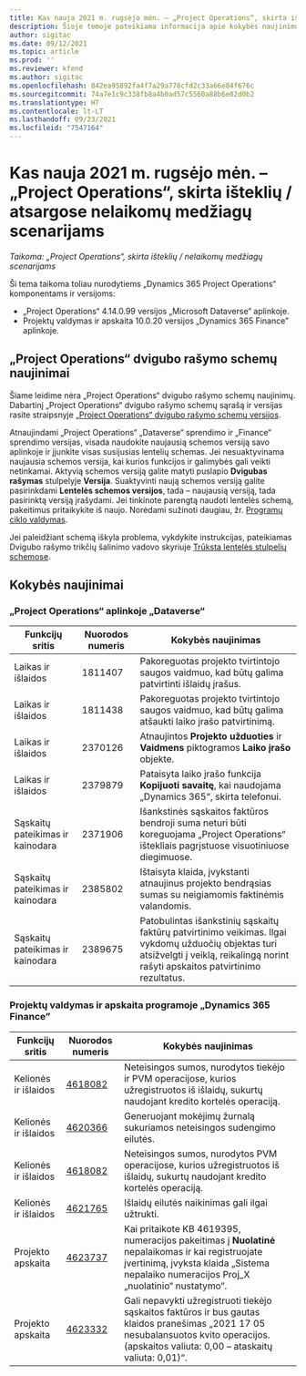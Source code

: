 ```yaml
---
title: Kas nauja 2021 m. rugsėjo mėn. – „Project Operations“, skirta išteklių / atsargose nelaikomų medžiagų scenarijams
description: Šioje temoje pateikiama informacija apie kokybės naujinimus, pasiekiamus 2021 m. rugsėjo „Project Operations“ leidime, skirtame išteklių / atsargose nelaikomų medžiagų scenarijams.
author: sigitac
ms.date: 09/12/2021
ms.topic: article
ms.prod: ''
ms.reviewer: kfend
ms.author: sigitac
ms.openlocfilehash: 842ea95892fa4f7a29a778cfd2c33a66e84f676c
ms.sourcegitcommit: 74a7e1c9c338fb8a4b0ad57c5560a88b6e02d0b2
ms.translationtype: HT
ms.contentlocale: lt-LT
ms.lasthandoff: 09/23/2021
ms.locfileid: "7547164"
---
```

# <a name="whats-new-september-2021---project-operations-for-resourcenon-stocked-based-scenarios"></a>Kas nauja 2021 m. rugsėjo mėn. – „Project Operations“, skirta išteklių / atsargose nelaikomų medžiagų scenarijams

*Taikoma: „Project Operations“, skirta išteklių / nelaikomų medžiagų scenarijams*

Ši tema taikoma toliau nurodytiems „Dynamics 365 Project Operations“ komponentams ir versijoms:

   - „Project Operations“ 4.14.0.99 versijos „Microsoft Dataverse“ aplinkoje.
   - Projektų valdymas ir apskaita 10.0.20 versijos „Dynamics 365 Finance” aplinkoje.

## <a name="project-operations-dual-write-maps-updates"></a>„Project Operations“ dvigubo rašymo schemų naujinimai

Šiame leidime nėra „Project Operations“ dvigubo rašymo schemų naujinimų. Dabartinį „Project Operations“ dvigubo rašymo schemų sąrašą ir versijas rasite straipsnyje [„Project Operations“ dvigubo rašymo schemų versijos](../environment/resource-dual-write-maps.md).

Atnaujindami „Project Operations“ „Dataverse“ sprendimo ir „Finance“ sprendimo versijas, visada naudokite naujausią schemos versiją savo aplinkoje ir įjunkite visas susijusias lentelių schemas. Jei nesuaktyvinama naujausia schemos versija, kai kurios funkcijos ir galimybės gali veikti netinkamai. Aktyvią schemos versiją galite matyti puslapio **Dvigubas rašymas** stulpelyje **Versija**. Suaktyvinti naują schemos versiją galite pasirinkdami **Lentelės schemos versijos**, tada – naujausią versiją, tada pasirinktą versiją įrašydami. Jei tinkinote parengtą naudoti lentelės schemą, pakeitimus pritaikykite iš naujo. Norėdami sužinoti daugiau, žr. [Programų ciklo valdymas](/dynamics365/fin-ops-core/dev-itpro/data-entities/dual-write/app-lifecycle-management).

Jei paleidžiant schemą iškyla problema, vykdykite instrukcijas, pateikiamas Dvigubo rašymo trikčių šalinimo vadovo skyriuje [Trūksta lentelės stulpelių schemose](/dynamics365/fin-ops-core/dev-itpro/data-entities/dual-write/dual-write-troubleshooting-finops-upgrades#missing-table-columns-issue-on-maps).

## <a name="quality-updates"></a>Kokybės naujinimai

### <a name="project-operations-on-dataverse"></a>„Project Operations“ aplinkoje „Dataverse“

| **Funkcijų sritis** | **Nuorodos numeris** | **Kokybės naujinimas** |
| --- | --- | --- |
| Laikas ir išlaidos | 1811407 | Pakoreguotas projekto tvirtintojo saugos vaidmuo, kad būtų galima patvirtinti išlaidų įrašus. |
| Laikas ir išlaidos | 1811438 | Pakoreguotas projekto tvirtintojo saugos vaidmuo, kad būtų galima atšaukti laiko įrašo patvirtinimą. |
| Laikas ir išlaidos | 2370126 | Atnaujintos **Projekto užduoties** ir **Vaidmens** piktogramos **Laiko įrašo** objekte. |
| Laikas ir išlaidos | 2379879 | Pataisyta laiko įrašo funkcija **Kopijuoti savaitę**, kai naudojama „Dynamics 365“, skirta telefonui. |
| Sąskaitų pateikimas ir kainodara | 2371906 | Išankstinės sąskaitos faktūros bendroji suma neturi būti koreguojama „Project Operations“ ištekliais pagrįstuose visuotiniuose diegimuose. |
| Sąskaitų pateikimas ir kainodara | 2385802 | Ištaisyta klaida, įvykstanti atnaujinus projekto bendrąsias sumas su neigiamomis faktinėmis valandomis. |
| Sąskaitų pateikimas ir kainodara | 2389675 | Patobulintas išankstinių sąskaitų faktūrų patvirtinimo veikimas. Ilgai vykdomų užduočių objektas turi atsižvelgti į veiklą, reikalingą norint rašyti apskaitos patvirtinimo rezultatus. |

### <a name="project-management-and-accounting-in-dynamics-365-finance"></a>Projektų valdymas ir apskaita programoje „Dynamics 365 Finance”

| Funkcijų sritis | Nuorodos numeris | Kokybės naujinimas |
| --- | --- | --- |
| Kelionės ir išlaidos | [4618082](https://fix.lcs.dynamics.com/Issue/Details?kb=4618082&amp;bugId=583101&amp;dbType=3&amp;qc=9c85ac8ca1e5e9cd07fac9e9aa2cb0914724e28b86ad3339dacf7741f554c605) | Neteisingos sumos, nurodytos tiekėjo ir PVM operacijose, kurios užregistruotos iš išlaidų, sukurtų naudojant kredito kortelės operaciją. |
| Kelionės ir išlaidos | [4620366](https://fix.lcs.dynamics.com/Issue/Details?kb=4620366&amp;bugId=579485&amp;dbType=3&amp;qc=e864789bd95505ea624c537d585bf113c2de60b97c88439d44693dbd85aa8e92) | Generuojant mokėjimų žurnalą sukuriamos neteisingos sudengimo eilutės. |
| Kelionės ir išlaidos | [4618082](https://fix.lcs.dynamics.com/Issue/Details?kb=4618082&amp;bugId=583101&amp;dbType=3&amp;qc=9c85ac8ca1e5e9cd07fac9e9aa2cb0914724e28b86ad3339dacf7741f554c605) | Neteisingos sumos, nurodytos PVM operacijose, kurios užregistruotos iš išlaidų, sukurtų naudojant kredito kortelės operaciją. |
| Kelionės ir išlaidos | [4621765](https://fix.lcs.dynamics.com/Issue/Details?kb=4621765&amp;bugId=587306&amp;dbType=3&amp;qc=6fbfad0123d4e95eaf8d5a5a2f6c354577c991b7905c852ab02d1f94e728a876) | Išlaidų eilutės naikinimas gali ilgai užtrukti. |
| Projekto apskaita | [4623737](https://fix.lcs.dynamics.com/Issue/Details?kb=4623737&amp;bugId=598109&amp;dbType=3&amp;qc=4101fc5865201e21815299f2ff11ae46d5d5370510868df86c25ee09a8ca1a0c) | Kai pritaikote KB 4619395, numeracijos pakeitimas į **Nuolatinė** nepalaikomas ir kai registruojate įvertinimą, įvyksta klaida „Sistema nepalaiko numeracijos Proj_X „nuolatinio“ nustatymo“. |
| Projekto apskaita | [4623332](https://fix.lcs.dynamics.com/Issue/Details?kb=4623332&amp;bugId=586034&amp;dbType=3&amp;qc=2f64bb1977c4a9c9dd2ce9de7e72230b86eca14b6295c5bbfb614ea97ad81caf) | Gali nepavykti užregistruoti tiekėjo sąskaitos faktūros ir bus gautas klaidos pranešimas „2021 17 05 nesubalansuotos kvito operacijos. (apskaitos valiuta: 0,00 – ataskaitų valiuta: 0,01)“. |
